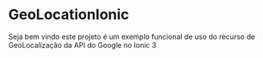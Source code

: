 # GeoLocationIonic

Seja bem vindo este projeto é um exemplo funcional de uso do recurso de GeoLocalização da API  do Google no Ionic 3